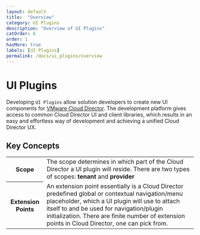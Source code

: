 ```yaml
---
layout: default
title:  "Overview"
category: UI Plugins
description: "Overview of UI Plugins"
catOrder: 6
order: 1
hasMore: true
labels: [UI Plugins]
permalink: /docs/ui_plugins/overview
---
```

# UI Plugins
Developing `UI Plugins` allow solution developers to create new UI components for [VMware Cloud Director][vcd]. The development platform 
gives access to common Cloud Director UI and client libraries, which results in an easy and effortless way of development 
and achieving a unified Cloud Director UX.

## Key Concepts
<table class="table table-vertical">
  <tr >
    <th>Scope</th>
    <td> The scope determines in which part of the Cloud Director a UI plugin will reside. There are two types of scopes: <b>tenant</b> and <b>provider</b></td>
  </tr>
  <tr >
    <th>Extension Points</th>
    <td> An extension point essentially is a Cloud Director predefined global or contextual navigation/menu placeholder, which a UI plugin will use to attach itself to and be used for navigation/plugin initialization. 
    There are finite number of extension points in Cloud Director, one can pick from. 
    </td>
  </tr>
</table>

[vcd]: https://www.vmware.com/products/cloud-director.html

